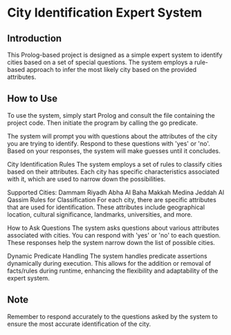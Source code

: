 # City Identification Expert System
## Introduction
This Prolog-based project is designed as a simple expert system to identify cities based on a set of special questions. The system employs a rule-based approach to infer the most likely city based on the provided attributes.

## How to Use
To use the system, simply start Prolog and consult the file containing the project code. Then initiate the program by calling the go predicate. 

The system will prompt you with questions about the attributes of the city you are trying to identify. Respond to these questions with 'yes' or 'no'. Based on your responses, the system will make guesses until it concludes.

City Identification Rules
The system employs a set of rules to classify cities based on their attributes. Each city has specific characteristics associated with it, which are used to narrow down the possibilities.

Supported Cities:
Dammam
Riyadh
Abha
Al Baha
Makkah
Medina
Jeddah
Al Qassim
Rules for Classification
For each city, there are specific attributes that are used for identification. These attributes include geographical location, cultural significance, landmarks, universities, and more.

How to Ask Questions
The system asks questions about various attributes associated with cities. You can respond with 'yes' or 'no' to each question. These responses help the system narrow down the list of possible cities.

Dynamic Predicate Handling
The system handles predicate assertions dynamically during execution. This allows for the addition or removal of facts/rules during runtime, enhancing the flexibility and adaptability of the expert system.

## Note
Remember to respond accurately to the questions asked by the system to ensure the most accurate identification of the city.
